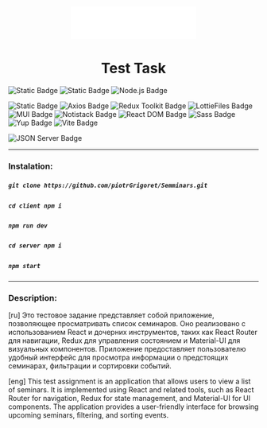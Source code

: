 

<div align="center">
  <img src="client/public/svg/logo_white.svg" alt="logo" width="50%">
  <h1>Test Task</h1>
</div>


![Static Badge](https://img.shields.io/badge/https%3A%2F%2Fimg.shields.io%2Fbadge%2Fany_text--blue?logo=javascript&logoColor=%23F7DF1E&label=JavaScript&color=%23F7DF1E&link=https%3A%2F%2Fru.wikipedia.org%2Fwiki%2FJavaScript)
![Static Badge](https://img.shields.io/badge/5.7.2-%230d79f2?logo=TypeScript&label=TypeScript&labelColor=dark-gray)
![Node.js Badge](https://img.shields.io/badge/Node.js-20.14.0-339933?logo=node.js&label=Node.js)

![Static Badge](https://img.shields.io/badge/19.0.0-blue?logo=react&label=React)
![Axios Badge](https://img.shields.io/badge/Axios-1.7.9-5A29E4?logo=axios&label=Axios)
![Redux Toolkit Badge](https://img.shields.io/badge/Redux_Toolkit-2.5.1-764abc?logo=redux&label=Redux%20Toolkit)
![LottieFiles Badge](https://img.shields.io/badge/LottieFiles-0.12.3-58A4B0?label=LottieFiles)
![MUI Badge](https://img.shields.io/badge/MUI-6.4.3-007FFF?logo=mui&label=MUI)
![Notistack Badge](https://img.shields.io/badge/Notistack-3.0.2-1976D2?label=Notistack)
![React DOM Badge](https://img.shields.io/badge/React_DOM-19.0.0-61DAFB?logo=react&label=React%20DOM)
![Sass Badge](https://img.shields.io/badge/Sass-1.84.0-CC6699?logo=sass&label=Sass)
![Yup Badge](https://img.shields.io/badge/Yup-1.6.1-00B5B8?label=Yup)
![Vite Badge](https://img.shields.io/badge/Vite-6.1.0-646CFF?logo=vite&label=Vite)

![JSON Server Badge](https://img.shields.io/badge/json--server-1.0.0--beta.3-00BFAE?label=JSON%20Server)


___

### Instalation:

##### `git clone https://github.com/piotrGrigoret/Semminars.git`
##### `cd client npm i`
##### `npm run dev`
##### `cd server npm i`
##### `npm start`
___

### Description:

[ru] Это тестовое задание представляет собой приложение, позволяющее просматривать список семинаров. Оно реализовано с использованием React и дочерних инструментов, таких как React Router для навигации, Redux для управления состоянием и Material-UI для визуальных компонентов. Приложение предоставляет пользователю удобный интерфейс для просмотра информации о предстоящих семинарах, фильтрации и сортировки событий.

[eng] This test assignment is an application that allows users to view a list of seminars. It is implemented using React and related tools, such as React Router for navigation, Redux for state management, and Material-UI for UI components. The application provides a user-friendly interface for browsing upcoming seminars, filtering, and sorting events.



